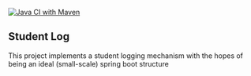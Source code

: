 [![Java CI with Maven](https://github.com/ishmum123/studentlog/actions/workflows/maven.yml/badge.svg)](https://github.com/ishmum123/studentlog/actions/workflows/maven.yml)

## Student Log
This project implements a student logging mechanism with the hopes of being an ideal (small-scale) spring boot structure

